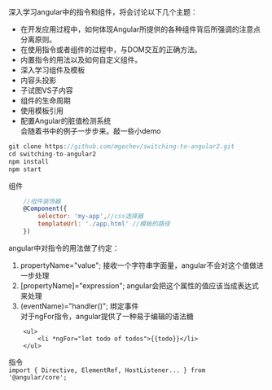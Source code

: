 深入学习angular中的指令和组件，将会讨论以下几个主题：
- 在开发应用过程中，如何体现Angular所提供的各种组件背后所强调的注意点分离原则。
- 在使用指令或者组件的过程中，与DOM交互的正确方法。
- 内置指令的用法以及如何自定义组件。
- 深入学习组件及模板
- 内容头投影
- 子试图VS子内容
- 组件的生命周期
- 使用模板引用
- 配置Angular的脏值检测系统   
会随着书中的例子一步步来。敲一些小demo
```javascript
git clone https://github.com/mgechev/switching-to-angular2.git
cd switching-to-angular2
npm install 
npm start
```
组件  
```javascript
    //组件装饰器
    @Component({
        selector: 'my-app',//css选择器
        templateUrl: './app.html' //模板的路径
    })
```
angular中对指令的用法做了约定：  
1. propertyName="value"; 接收一个字符串字面量，angular不会对这个值做进一步处理
2. [propertyName]="expression"; angular会把这个属性的值应该当成表达式来处理
3. (eventName)="handler()"; 绑定事件  
对于ngFor指令，angular提供了一种易于编辑的语法糖  
```
    <ul>
        <li *ngFor="let todo of todos">{{todo}}</li>
    </ul>
```  
指令  
`
import { Directive, ElementRef, HostListener... } from '@angular/core';
`
